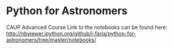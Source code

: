 Python for Astronomers
======================

CAUP Advanced Course
Link to the notebooks can be found here:
http://nbviewer.ipython.org/github/j-faria/python-for-astronomers/tree/master/notebooks/
